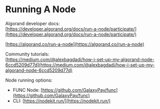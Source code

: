# Running A Node

Algorand developer docs:\
[https://developer.algorand.org/docs/run-a-node/participate/](https://developer.algorand.org/docs/run-a-node/participate/)

[https://algorand.co/run-a-node](https://algorand.co/run-a-node)

Community tutorials:\
[https://medium.com/@alexbagdadi/how-i-set-up-my-algorand-node-6ccd5209d77d](https://medium.com/@alexbagdadi/how-i-set-up-my-algorand-node-6ccd5209d77d)

Node running options:

* FUNC Node: [https://github.com/GalaxyPay/func](https://github.com/GalaxyPay/func)
* CLI: [https://nodekit.run/](https://nodekit.run/)

